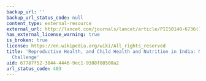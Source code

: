```yaml
---
backup_url: ''
backup_url_status_code: null
content_type: external-resource
external_url: http://lancet.com/journals/lancet/article/PIIS0140-6736(10)61492-4/
has_external_license_warning: true
is_broken: true
license: https://en.wikipedia.org/wiki/All_rights_reserved
title: 'Reproductive Health, and Child Health and Nutrition in India: Meeting the
  Challenge'
uid: 67787f52-3844-4446-9ec1-9388f08500a2
url_status_code: 403
---
```

